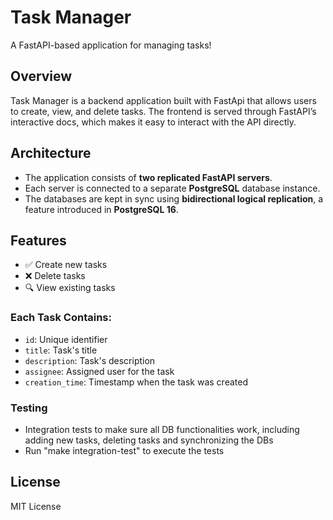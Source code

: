 # Task Manager

A FastAPI-based application for managing tasks!

## Overview

Task Manager is a backend application built with FastApi that allows users to create, view, and delete tasks. The frontend is served through FastAPI’s interactive docs, which makes it easy to interact with the API directly.

## Architecture

- The application consists of **two replicated FastAPI servers**.
- Each server is connected to a separate **PostgreSQL** database instance.
- The databases are kept in sync using **bidirectional logical replication**, a feature introduced in **PostgreSQL 16**.

## Features

- ✅ Create new tasks  
- ❌ Delete tasks  
- 🔍 View existing tasks  

### Each Task Contains:

- `id`: Unique identifier
- `title`: Task's title 
- `description`: Task's description  
- `assignee`: Assigned user for the task  
- `creation_time`: Timestamp when the task was created

### Testing
- Integration tests to make sure all DB functionalities work, including adding new tasks, deleting tasks and synchronizing the DBs
- Run "make integration-test" to execute the tests

## License

MIT License
